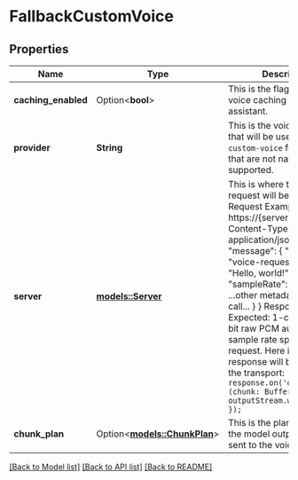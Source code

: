 # FallbackCustomVoice

## Properties

Name | Type | Description | Notes
------------ | ------------- | ------------- | -------------
**caching_enabled** | Option<**bool**> | This is the flag to toggle voice caching for the assistant. | [optional][default to true]
**provider** | **String** | This is the voice provider that will be used. Use `custom-voice` for providers that are not natively supported. | 
**server** | [**models::Server**](Server.md) | This is where the voice request will be sent.  Request Example:  POST https://{server.url} Content-Type: application/json  {   \"message\": {     \"type\": \"voice-request\",     \"text\": \"Hello, world!\",     \"sampleRate\": 24000,     ...other metadata about the call...   } }  Response Expected: 1-channel 16-bit raw PCM audio at the sample rate specified in the request. Here is how the response will be piped to the transport: ``` response.on('data', (chunk: Buffer) => {   outputStream.write(chunk); }); ``` | 
**chunk_plan** | Option<[**models::ChunkPlan**](ChunkPlan.md)> | This is the plan for chunking the model output before it is sent to the voice provider. | [optional]

[[Back to Model list]](../README.md#documentation-for-models) [[Back to API list]](../README.md#documentation-for-api-endpoints) [[Back to README]](../README.md)


